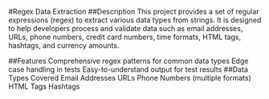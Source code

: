 #Regex Data Extraction
##Description
This project provides a set of regular expressions (regex) to extract various data types from strings. It is designed to help developers process and validate data such as email addresses, URLs, phone numbers, credit card numbers, time formats, HTML tags, hashtags, and currency amounts.

##Features
Comprehensive regex patterns for common data types
Edge case handling in tests
Easy-to-understand output for test results
##Data Types Covered
Email Addresses
URLs
Phone Numbers (multiple formats)
HTML Tags
Hashtags